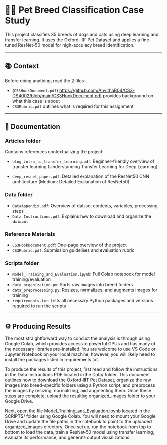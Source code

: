 # 🐶🐱 Pet Breed Classification Case Study

This project classifies 35 breeds of dogs and cats using deep learning and transfer learning. It uses the Oxford-IIIT Pet Dataset and applies a fine-tuned ResNet-50 model for high-accuracy breed identification.

---

## 📚 Context

Before doing anything, read the 2 files:
- (`CS3HookDocument.pdf`) https://github.com/AnvithaB04/CS3-DS4002/blob/main/CS3HookDocument.pdf provides background on what this case is about
- `CS3Rubric.pdf` outlines what is required for this assignment

---

## 📂 Documentation

### Articles folder
Contains references contextualizing the project:
- `blog_intro_to_transfer_learning.pdf`: Beginner-friendly overview of transfer learning 
(Understanding Transfer Learning for Deep Learning)

- `deep_resnet_paper.pdf`: Detailed explanation of the ResNet50 CNN architecture
(Medium: Detailed Explanation of ResNet50)

### Data folder
- `DataAppendix.pdf`: Overview of dataset contents, variables, processing steps
- `Data Instructions.pdf`: Explains how to download and organize the dataset

### Reference Materials
- `CS3HookDocument.pdf`: One-page overview of the project
- `CS3Rubric.pdf`: Submission guidelines and evaluation rubric

### Scripts folder
- `Model_Training_and_Evaluation.ipynb`: Full Colab notebook for model training/evaluation
- `data_organization.py`: Sorts raw images into breed folders
- `data_preprocessing.py`: Resizes, normalizes, and augments images for training
- `requirements.txt`: Lists all necessary Python packages and versions required to run the scripts
---

## ⚙️ Producing Results

The most straightforward way to conduct the analysis is through using Google Colab, which provides access to powerful GPUs and has many of the necessary libraries pre-installed. You are welcome to use VS Code or Jupyter Notebook on your local machine; however, you will likely need to install the packages listed in requirements.txt.

To produce the results of this project, first read and follow the instructions in the Data Instructions PDF located in the Data/ folder. This document outlines how to download the Oxford-IIIT Pet Dataset, organize the raw images into breed-specific folders using a Python script, and preprocess the images by resizing, normalizing, and augmenting them. Once these steps are complete, upload the resulting organized_images folder to your Google Drive.

Next, open the file Model_Training_and_Evaluation.ipynb located in the SCRIPTS/ folder using Google Colab. You will need to mount your Google Drive and update the file paths in the notebook to point to the uploaded organized_images directory. Once set up, run the notebook from top to bottom to load the data, train a ResNet-50 model using transfer learning, evaluate its performance, and generate output visualizations.
